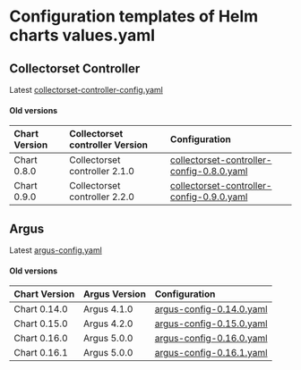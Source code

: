 
# Configuration templates of Helm charts values.yaml  
  
## Collectorset Controller  
Latest [collectorset-controller-config.yaml](https://raw.githubusercontent.com/logicmonitor/k8s-helm-charts/master/config-templates/collectorset-controller/collectorset-controller-config.yaml)  
  
#### Old versions  
  
| Chart Version | Collectorset controller Version |  Configuration | 
| :---- | :---- | :---- |
| Chart 0.8.0 | Collectorset controller 2.1.0  | [collectorset-controller-config-0.8.0.yaml](https://raw.githubusercontent.com/logicmonitor/k8s-helm-charts/master/config-templates/collectorset-controller/versioned/collectorset-controller-config-0.8.0.yaml) |
| Chart 0.9.0 | Collectorset controller 2.2.0  | [collectorset-controller-config-0.9.0.yaml](https://raw.githubusercontent.com/logicmonitor/k8s-helm-charts/master/config-templates/collectorset-controller/versioned/collectorset-controller-config-0.9.0.yaml) |

## Argus  
Latest [argus-config.yaml](https://raw.githubusercontent.com/logicmonitor/k8s-helm-charts/master/config-templates/argus/argus-config.yaml)

#### Old versions  
  
| Chart Version | Argus Version |  Configuration | 
| :---- | :---- | :---- |
| Chart 0.14.0 | Argus 4.1.0 | [argus-config-0.14.0.yaml](https://raw.githubusercontent.com/logicmonitor/k8s-helm-charts/master/config-templates/argus/versioned/argus-config-0.14.0.yaml) |
| Chart 0.15.0 | Argus 4.2.0 | [argus-config-0.15.0.yaml](https://raw.githubusercontent.com/logicmonitor/k8s-helm-charts/master/config-templates/argus/versioned/argus-config-0.15.0.yaml) |
| Chart 0.16.0 | Argus 5.0.0 | [argus-config-0.16.0.yaml](https://raw.githubusercontent.com/logicmonitor/k8s-helm-charts/master/config-templates/argus/versioned/argus-config-0.16.0.yaml) |
| Chart 0.16.1 | Argus 5.0.0 | [argus-config-0.16.1.yaml](https://raw.githubusercontent.com/logicmonitor/k8s-helm-charts/master/config-templates/argus/versioned/argus-config-0.16.1.yaml) |
